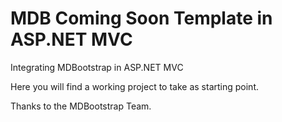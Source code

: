 # MDB Coming Soon Template in ASP.NET MVC

Integrating MDBootstrap in ASP.NET MVC

Here you will find a working project to take as starting point.

Thanks to the MDBootstrap Team.